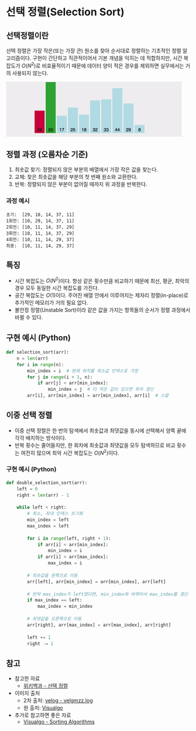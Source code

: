 # 선택 정렬(Selection Sort)
## 선택정렬이란
선택 정렬은 가장 작은(또는 가장 큰) 원소를 찾아 순서대로 정렬하는 기초적인 정렬 알고리즘이다. 구현이 간단하고 직관적이어서 기본 개념을 익히는 데 적합하지만, 시간 복잡도가 $O(N^2)$로 비효율적이기 때문에 데이터 양이 적은 경우를 제외하면 실무에서는 거의 사용되지 않는다.

![선택 정렬 과정](/assets/sort/selection_sort_animation.gif)
## 정렬 과정 (오름차순 기준)
1. 최솟값 찾기: 정렬되지 않은 부분의 배열에서 가장 작은 값을 찾는다.
2. 교체: 찾은 최솟값을 해당 부분의 첫 번째 원소와 교환한다.
3. 반복: 정렬되지 않은 부분이 없어질 때까지 위 과정을 반복한다.

### 과정 예시
```
초기:  [29, 10, 14, 37, 11]
1회전: [10, 29, 14, 37, 11]
2회전: [10, 11, 14, 37, 29]
3회전: [10, 11, 14, 37, 29]
4회전: [10, 11, 14, 29, 37]
최종:  [10, 11, 14, 29, 37]
```

## 특징
- 시간 복잡도는 $O(N^2)$이다. 항상 같은 횟수만큼 비교하기 때문에 최선, 평균, 최악의 경우 모두 동일한 시간 복잡도를 가진다.
- 공간 복잡도는 $O(1)$이다. 주어진 배열 안에서 이루어지는 제자리 정렬(in-place)로 추가적인 메모리가 거의 필요 없다.
- 불안정 정렬(Unstable Sort)이라 같은 값을 가지는 항목들의 순서가 정렬 과정에서 바뀔 수 있다.

## 구현 예시 (Python)
``` python
def selection_sort(arr):
    n = len(arr)
    for i in range(n):
        min_index = i  # 현재 위치를 최소값 인덱스로 가정
        for j in range(i + 1, n):
            if arr[j] < arr[min_index]:
                min_index = j  # 더 작은 값이 있으면 위치 갱신
        arr[i], arr[min_index] = arr[min_index], arr[i]  # 스왑
```

## 이중 선택 정렬
- 이중 선택 정렬은 한 번의 탐색에서 최솟값과 최댓값을 동시에 선택해서 양쪽 끝에 각각 배치하는 방식이다.
- 반복 횟수는 줄어들지만, 한 회차에 최솟값과 최댓값을 모두 탐색하므로 비교 횟수는 여전히 많으며 최악 시간 복잡도는 $O(N^2)$이다.

### 구현 예시 (Python)
```python
def double_selection_sort(arr):
    left = 0
    right = len(arr) - 1

    while left < right:
        # 최소, 최대 인덱스 초기화
        min_index = left
        max_index = left

        for i in range(left, right + 1):
            if arr[i] < arr[min_index]:
                min_index = i
            if arr[i] > arr[max_index]:
                max_index = i

        # 최솟값을 왼쪽으로 이동
        arr[left], arr[min_index] = arr[min_index], arr[left]

        # 만약 max_index가 left였다면, min_index와 바뀌어서 max_index를 갱신
        if max_index == left:
            max_index = min_index

        # 최댓값을 오른쪽으로 이동
        arr[right], arr[max_index] = arr[max_index], arr[right]

        left += 1
        right -= 1
```

## 참고
- 참고한 자료
    - [위키백과 - 선택 정렬](https://ko.wikipedia.org/wiki/%EC%84%A0%ED%83%9D_%EC%A0%95%EB%A0%AC)
- 이미지 출처
    - 2차 출처: [velog - velgmzz.log](https://velog.io/@velgmzz/Algorithm-%EC%84%A0%ED%83%9D-%EC%A0%95%EB%A0%AC-Selection-Sort)
    - 원 출처: [Visualgo](https://visualgo.net)
- 추가로 참고하면 좋은 자료
    - [Visualgo - Sorting Algorithms](https://visualgo.net/en/sorting)